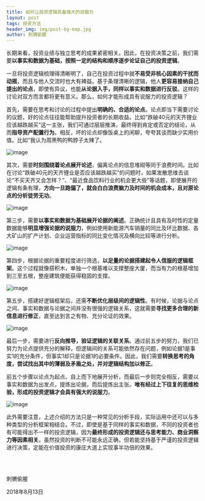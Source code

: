 ```yaml
---
title: 如何让投资逻辑具备强大的说服力
layout: post
tags: 投资方法
header_img: img/post-bg-map.jpg
author: 刺猬偷腥
---
```

长期来看，投资业绩与独立思考的成果紧密相关。因此，在投资决策之前，我们需要**以事实和数据为基础，按照一定的结构和顺序逐步论证自己的投资逻辑**。

一旦将投资逻辑梳理得清晰明了，自己在投资过程中就**不易受非核心因素的干扰而动摇**，而且与他人交流时也大有裨益。基于条理清晰的逻辑，他人**更容易接纳自己提出的论点**，即使有异议，也能**从论据入手，同样以事实和数据进行反驳**。这样的讨论对双方而言都将更有意义。那么，如何才能形成具有说服力的投资逻辑？

首先，需要在思考和讨论的过程中提出**明确的、合适的论点**。论点即当下需要讨论的议题，好的论点往往能帮助提升投资者的长期收益。比如“跌破40元的天齐锂业应该越跌越买”这一主张，我们可通过层层推演，最终得到肯定或否定的结论，从而**指导资产配置行为**。相反，坏的论点却像饭桌上的闲聊，夸夸其谈而缺少实用价值。比如“我认为周黑鸭的鸭脖子太辣了。

![image](http://upload-images.jianshu.io/upload_images/8031739-191046b5d37025f8.jpg?imageMogr2/auto-orient/strip%7CimageView2/2/w/1240)

其次，需要**时刻围绕着论点展开论述**，偏离论点的信息堆砌等同于浪费时间。比如在讨论“跌破40元的天齐锂业是否应该越跌越买”的问题时，如果发散思维去谈论“不买天齐又会怎样？”、“最近食品饮料行业的机会更大些”等话题，即使展开的逻辑有条有理，**方向一旦跑偏了，就会白白浪费脑力及时间的机会成本，且对原论点的分析徒劳无功**。

![image](http://upload-images.jianshu.io/upload_images/8031739-dfd5f98a5cc60732.jpg?imageMogr2/auto-orient/strip%7CimageView2/2/w/1240)

第三步，需要**以事实和数据为基础展开论据的阐述**。正确统计且具有及时性的定量数据能够**明显增强论据的说服力**，例如使用新能源汽车销量的同比及环比数据、各大矿山的扩产计划、企业运营指标的同比变化情况及横向比较等进行分析。

![image](http://upload-images.jianshu.io/upload_images/8031739-3322075620a5782b.jpg?imageMogr2/auto-orient/strip%7CimageView2/2/w/1240)

第四步，根据论据的重要程度进行筛选，**以足量的论据搭建起令人信服的逻辑框架**。这个过程就像搭积木，单独一个根基难以支撑整座大厦，而当有力的根基增加到三至五根，整座建筑便能获得稳固的支撑。

![image](http://upload-images.jianshu.io/upload_images/8031739-1281b5ffe77e65cc.jpg?imageMogr2/auto-orient/strip%7CimageView2/2/w/1240)

第五步，搭建好逻辑框架后，还需**不断优化层级间的逻辑性**。有时候，论据与论点之间、事实和数据与论据之间并没有很强的逻辑关系，这就需要**寻找更多合理的新信息进行修正**，直至达到言之有物、充分论证的效果。

![image](http://upload-images.jianshu.io/upload_images/8031739-94892dfd397da301.jpg?imageMogr2/auto-orient/strip%7CimageView2/2/w/1240)

最后一步，需要进行**反向推导，验证逻辑的关联关系**。通过前五步的努力，我们已努力为论点提供充分的解释，但逻辑间的关系可能依然存在问题，例如论据1是事实1的充分条件，但事实1却只是论据1的必要条件。因此，我们需要**转换思考的角度，尝试找出其中的薄弱及矛盾之处，并对逻辑结构加以修正**。

前五个步骤以论点为起点、自上而下地展开分析，而最后一步则完全相反，需要以事实和数据为出发点，提炼出论据，而后提炼出主张。**唯有经过上下往复的思维检验，形成的投资逻辑才会具有强大的说服力**。

![image](http://upload-images.jianshu.io/upload_images/8031739-aac026149a8e1ad1.jpg?imageMogr2/auto-orient/strip%7CimageView2/2/w/1240)

此外需要注意，上述介绍的方法只是一种常见的分析手段，实际运用中还可以与多种类型的分析框架相结合。不过，即使是基于同样的事实和数据，不同的投资者也有可能得出不一样的投资逻辑，因为**最终形成的投资逻辑还与思考能力、商业洞察力等因素相关**。虽然投资的判断不可能永远正确，但若能坚持基于严谨的投资逻辑进行决策，定能在价值投资的康庄大道上实现事半功倍的效果。

<br><br>

刺猬偷腥

2018年8月13日